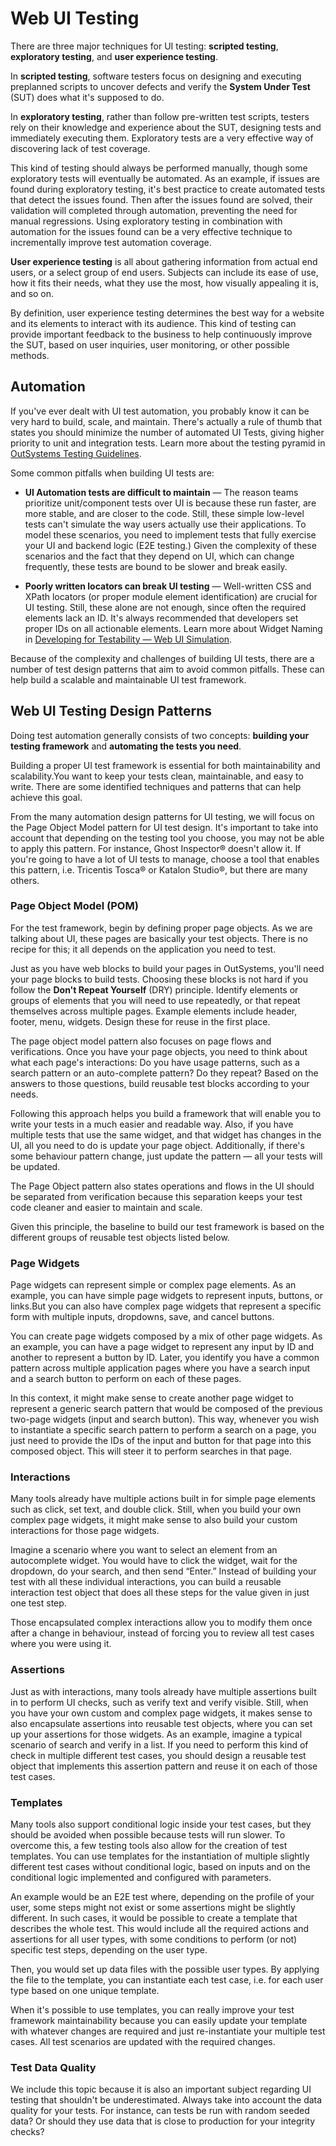 # Web UI Testing

There are three major techniques for UI testing: **scripted testing**, **exploratory testing**, and **user experience testing**.

In **scripted testing**, software testers focus on designing and executing preplanned scripts to uncover defects and verify the **System Under Test** (SUT) does what it's supposed to do.

In **exploratory testing**, rather than follow pre-written test scripts, testers rely on their knowledge and experience about the SUT, designing tests and immediately executing them. Exploratory tests are a very effective way of discovering lack of test coverage.

This kind of testing should always be performed manually, though some exploratory tests will eventually be automated. As an example, if issues are found during exploratory testing, it's best practice to create automated tests that detect the issues found. Then after the issues found are solved, their validation will completed through automation, preventing the need for manual regressions. Using exploratory testing in combination with automation for the issues found can be a very effective technique to incrementally improve test automation coverage. 

**User experience testing** is all about gathering information from actual end users, or a select group of end users. Subjects can include its ease of use, how it fits their needs, what they use the most, how visually appealing it is, and so on.

By definition, user experience testing determines the best way for a website and its elements to interact with its audience. This kind of testing can provide important feedback to the business to help continuously improve the SUT, based on user inquiries, user monitoring, or other possible methods.

## Automation 

If you've ever dealt with UI test automation, you probably know it can be very hard to build, scale, and maintain. There's actually a rule of thumb that states you should minimize the number of automated UI Tests, giving higher priority to unit and integration tests. Learn more about the testing pyramid in [OutSystems Testing Guidelines](testing-guidelines.md#segregating-automated-tests).

Some common pitfalls when building UI tests are:

* **UI Automation tests are difficult to maintain** — The reason teams prioritize unit/component tests over UI is because these run faster, are more stable, and are closer to the code. Still, these simple low-level tests can't simulate the way users actually use their applications. To model these scenarios, you need to implement tests that fully exercise your UI and backend logic (E2E testing.) Given the complexity of these scenarios and the fact that they depend on UI, which can change frequently, these tests are bound to be slower and break easily.

* **Poorly written locators can break UI testing** — Well-written CSS and XPath locators (or proper module element identification) are crucial for UI testing. Still, these alone are not enough, since often the required elements lack an ID. It's always recommended that developers set proper IDs on all actionable elements. Learn more about Widget Naming in [Developing for Testability —  Web UI Simulation](https://success.outsystems.com/Documentation/11/Developing_an_Application/Developing_for_Testability#web-ui-simulation).

Because of the complexity and challenges of building UI tests, there are a number of test design patterns that aim to avoid common pitfalls. These can help build a scalable and maintainable UI test framework. 

## Web UI Testing Design Patterns

Doing test automation generally consists of two concepts: **building your testing framework** and **automating the tests you need**.

Building a proper UI test framework is essential for both maintainability and scalability.You want to keep your tests clean, maintainable, and easy to write. There are some identified techniques and patterns that can help achieve this goal.

From the many automation design patterns for UI testing, we will focus on the Page Object Model pattern for UI test design. It's important to take into account that depending on the testing tool you choose, you may not be able to apply this pattern. For instance, Ghost Inspector® doesn't allow it. If you're going to have a lot of UI tests to manage, choose a tool that enables this pattern, i.e. Tricentis Tosca® or Katalon Studio®, but there are many others.

### Page Object Model (POM)

For the test framework, begin by defining proper page objects. As we are talking about UI, these pages are basically your test objects. There is no recipe for this; it all depends on the application you need to test.

Just as you have web blocks to build your pages in OutSystems, you'll need your page blocks to build tests. Choosing these blocks is not hard if you follow the **Don't Repeat Yourself** (DRY) principle. Identify elements or groups of elements that you will need to use repeatedly, or that repeat themselves across multiple pages. Example elements include header, footer, menu, widgets. Design these for reuse in the first place.

The page object model pattern also focuses on page flows and verifications. Once you have your page objects, you need to think about what each page's interactions: Do you have usage patterns, such as a search pattern or an auto-complete pattern? Do they repeat? Based on the answers to those questions, build reusable test blocks according to your needs.

Following this approach helps you build a framework that will enable you to write your tests in a much easier and readable way. Also, if you have multiple tests that use the same widget, and that widget has changes in the UI, all you need to do is update your page object. Additionally, if there's some behaviour pattern change, just update the pattern — all your tests will be updated.

The Page Object pattern also states operations and flows in the UI should be separated from verification because this separation keeps your test code cleaner and easier to maintain and scale.

Given this principle, the baseline to build our test framework is based on the different groups of reusable test objects listed below.

### Page Widgets

Page widgets can represent simple or complex page elements. As an example, you can have simple page widgets to represent inputs, buttons, or links.But you can also have complex page widgets that represent a specific form with multiple inputs, dropdowns, save, and cancel buttons.

You can create page widgets composed by a mix of other page widgets. As an example, you can have a page widget to represent any input by ID and another to represent a button by ID. Later, you identify you have a common pattern across multiple application pages where you have a search input and a search button to perform on each of these pages.

In this context, it might make sense to create another page widget to represent a generic search pattern that would be composed of the previous two-page widgets (input and search button). This way, whenever you wish to instantiate a specific search pattern to perform a search on a page, you just need to provide the IDs of the input and button for that page into this composed object. This will steer it to perform searches in that page.

### Interactions 

Many tools already have multiple actions built in for simple page elements such as click, set text, and double click. Still, when you build your own complex page widgets, it might make sense to also build your custom interactions for those page widgets.

Imagine a scenario where you want to select an element from an autocomplete widget. You would have to click the widget, wait for the dropdown, do your search, and then send “Enter.” Instead of building your test with all these individual interactions, you can build a reusable interaction test object that does all these steps for the value given in just one test step.

Those encapsulated complex interactions allow you to modify them once after a change in behaviour, instead of forcing you to review all test cases where you were using it.

### Assertions

Just as with interactions, many tools already have multiple assertions built in to perform UI checks, such as verify text and verify visible. Still, when you have your own custom and complex page widgets, it makes sense to also encapsulate assertions into reusable test objects, where you can set up your assertions for those widgets. As an example, imagine a typical scenario of search and verify in a list. If you need to perform this kind of check in multiple different test cases, you should design a reusable test object that implements this assertion pattern and reuse it on each of those test cases.

### Templates

Many tools also support conditional logic inside your test cases, but they should be avoided when possible because tests will run slower. To overcome this, a few testing tools also allow for the creation of test templates. You can use templates for the instantiation of multiple slightly different test cases without conditional logic, based on inputs and on the conditional logic implemented and configured with parameters.

An example would be an E2E test where, depending on the profile of your user, some steps might not exist or some assertions might be slightly different. In such cases, it would be possible to create a template that describes the whole test. This would include all the required actions and assertions for all user types, with some conditions to perform (or not) specific test steps, depending on the user type.

Then, you would set up data files with the possible user types. By applying the file to the template, you can instantiate each test case, i.e. for each user type based on one unique template.

When it's possible to use templates, you can really improve your test framework maintainability because you can easily update your template with whatever changes are required and just re-instantiate your multiple test cases. All test scenarios are updated with the required changes. 

### Test Data Quality

We include this topic because it is also an important subject regarding UI testing that shouldn't be underestimated. Always take into account the data quality for your tests. For instance, can tests be run with random seeded data? Or should they use data that is close to production for your integrity checks? 
